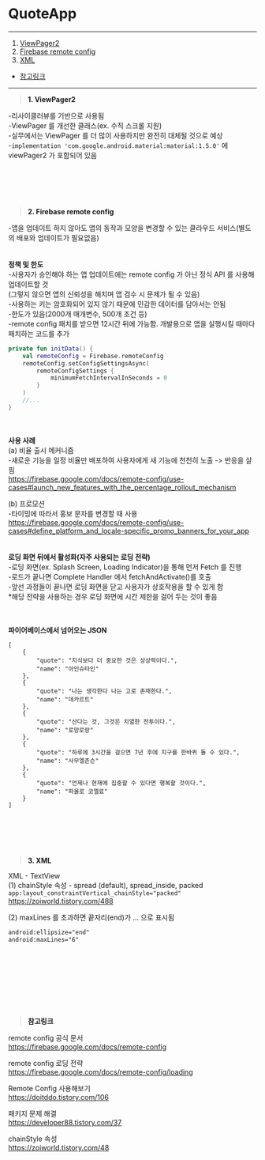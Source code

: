 # QuoteApp

---
1. <a href = "#content1">ViewPager2</a></br>
2. <a href = "#content2">Firebase remote config</a></br>
3. <a href = "#content3">XML</a></br>
* <a href = "#ref">참고링크</a>
---
><a id = "content1">**1. ViewPager2**</a></br>


-리사이클러뷰를 기반으로 사용됨</br>
-ViewPager 를 개선한 클래스(ex. 수직 스크롤 지원)</br>
-실무에서는 ViewPager 를 더 많이 사용하지만 완전히 대체될 것으로 예상</br>
-`implementation 'com.google.android.material:material:1.5.0'` 에 viewPager2 가 포함되어 있음</br>

<br></br>
<br></br>

><a id = "content2">**2. Firebase remote config**</a></br>


-앱을 업데이트 하지 않아도 앱의 동작과 모양을 변경할 수 있는 클라우드 서비스(별도의 배포와 업데이트가 필요없음)</br>
<br></br>
**정책 및 한도**</br>
-사용자가 승인해야 하는 앱 업데이트에는 remote config 가 아닌 정식 API 를 사용해 업데이트할 것</br>
(그렇지 않으면 앱의 신뢰성을 해치며 앱 검수 시 문제가 될 수 있음)</br>
-사용하는 키는 암호화되어 있지 않기 때문에 민감한 데이터를 담아서는 안됨</br>
-한도가 있음(2000개 매개변수, 500개 조건 등)</br>
-remote config 패치를 받으면 12시간 뒤에 가능함. 개발용으로 앱을 실행시킬 때마다 패치하는 코드를 추가</br>

```kotlin
private fun initData() {
    val remoteConfig = Firebase.remoteConfig
    remoteConfig.setConfigSettingsAsync(
        remoteConfigSettings {
            minimumFetchIntervalInSeconds = 0
        }
    )
    //...
}

```

<br></br>
**사용 사례**</br>
(a) 비율 출시 메커니즘</br>
-새로운 기능을 일정 비율만 배포하여 사용자에게 새 기능에 천천히 노출 -> 반응을 살핌</br>
https://firebase.google.com/docs/remote-config/use-cases#launch_new_features_with_the_percentage_rollout_mechanism</br>

(b) 프로모션</br>
-타이밍에 따라서 홍보 문자를 변경할 때 사용</br>
https://firebase.google.com/docs/remote-config/use-cases#define_platform_and_locale-specific_promo_banners_for_your_app</br>
<br></br>
**로딩 화면 뒤에서 활성화(자주 사용되는 로딩 전략)**</br>
-로딩 화면(ex. Splash Screen, Loading Indicator)을 통해 먼저 Fetch 를 진행</br>
-로드가 끝나면 Complete Handler 에서 fetchAndActivate()를 호출</br>
-앞선 과정들이 끝나면 로딩 화면을 닫고 사용자가 상호작용을 할 수 있게 함</br>
*해당 전략을 사용하는 경우 로딩 화면에 시간 제한을 걸어 두는 것이 좋음</br>
<br></br>

**파이어베이스에서 넘어오는 JSON**
```
[
    {
        "quote": "지식보다 더 중요한 것은 상상력이다.",
        "name": "아인슈타인"
    },
    {
        "quote": "나는 생각한다 나는 고로 존재한다.",
        "name": "데카르트"
    },
    {
        "quote": "산다는 것, 그것은 치열한 전투이다.",
        "name": "로망로랑"
    },
    {
        "quote": "하루에 3시간을 걸으면 7년 후에 지구를 한바퀴 돌 수 있다.",
        "name": "사무엘존슨"
    },
    {
        "quote": "언제나 현재에 집중할 수 있다면 행복할 것이다.",
        "name": "파울로 코엘료"
    }
]
```


<br></br>
<br></br>

><a id = "content3">**3. XML**</a></br>


XML - TextView</br>
(1) chainStyle 속성 - spread (default), spread_inside, packed</br>
`app:layout_constraintVertical_chainStyle="packed"`</br>
https://zoiworld.tistory.com/488</br>

(2) maxLines 를 초과하면 끝자리(end)가 ... 으로 표시됨</br>

```xml
android:ellipsize="end"
android:maxLines="6"
```

<br></br>
<br></br>
---

><a id = "ref">**참고링크**</a></br>

remote config 공식 문서</br>
https://firebase.google.com/docs/remote-config</br>

remote config 로딩 전략</br>
https://firebase.google.com/docs/remote-config/loading</br>

Remote Config 사용해보기</br>
https://doitddo.tistory.com/106</br>

패키지 문제 해결</br>
https://developer88.tistory.com/37</br>

chainStyle 속성</br>
https://zoiworld.tistory.com/48</br>
